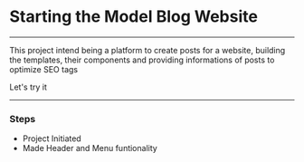 # Starting the Model Blog Website
<hr>

<p>This project intend being a platform to create posts for a website, building the templates, their components and providing informations of posts to optimize SEO tags</p>

<p>Let's try it</p>

<hr>

### Steps

* Project Initiated
* Made Header and Menu funtionality
